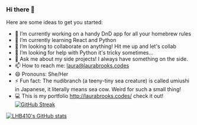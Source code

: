 ### Hi there 👋

Here are some ideas to get you started:

- 🔭 I’m currently working on a handy DnD app for all your homebrew rules
- 🌱 I’m currently learning React and Python
- 👯 I’m looking to collaborate on anything! Hit me up and let's collab
- 🤔 I’m looking for help with Python it's tricky sometimes...
- 💬 Ask me about my side projects! I always have something on the side.
- 📫 How to reach me: laura@laurabrooks.codes
- 😄 Pronouns: She/Her
- ⚡ Fun fact: The nudibranch (a teeny-tiny sea creature) is called umiushi in Japanese, it literally means sea cow. Weird for such a small thing!
- 💻 This is my portfolio http://laurabrooks.codes/ check it out!
[![GitHub Streak](https://github-readme-streak-stats.herokuapp.com?user=LHB410&theme=dracula&date_format=M%20j%5B%2C%20Y%5D&sideLabels=7881DD)](https://git.io/streak-stats)

[![LHB410's GitHub stats](https://github-readme-stats.vercel.app/api?username=LHB410&theme=dracula&show_icons=true)](https://github.com/anuraghazra/github-readme-stats)
